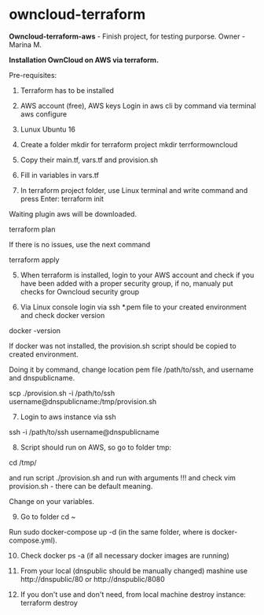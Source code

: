 # owncloud-terraform
**Owncloud-terraform-aws** - Finish project, for testing purporse.
Owner - Marina M.

**Installation OwnCloud on AWS via terraform.**
 
 
 Pre-requisites:
 
1. Terraform has to be installed
2. AWS account (free), AWS keys
 Login in aws cli by command via terminal
 aws configure

3. Lunux Ubuntu 16

1. Create a folder mkdir for terraform project
mkdir terrformowncloud

2. Copy their main.tf, vars.tf and provision.sh

3. Fill in variables in vars.tf

4. In terraform project folder, use Linux terminal and write command and press Enter:
 terraform init
 
Waiting plugin aws will be downloaded.

terraform plan 

If there is no issues, use the next command

terraform apply


5. When terraform is installed, login to your AWS account and check if you have been added with a proper security group, if no, manualy put checks for Owncloud security group

6. Via Linux console login via ssh *.pem file to your created environment and check docker version

 docker -version

If docker was not installed, the provision.sh script should be copied to created environment.

Doing it by command, change location pem file /path/to/ssh, and username and dnspublicname.

 scp  ./provision.sh -i /path/to/ssh username@dnspublicname:/tmp/provision.sh
 
7. Login to aws instance via ssh
 
 ssh -i /path/to/ssh username@dnspublicname
 
8.  Script should run on AWS, so go to folder tmp:

cd /tmp/

and run script ./provision.sh and run with arguments !!! 
 and check vim provision.sh - there can be default meaning.
 
 Change on your variables. 

9. Go to folder 
cd ~ 

Run sudo docker-compose up -d  (in the same folder, where is docker-compose.yml).

10. Check docker ps -a (if all necessary docker images are running)


11. From your local (dnspublic should be manually changed) mashine use http://dnspublic/80 or http://dnspublic/8080

12. If you don't use and don't need, from local machine destroy instance:
      terraform destroy
